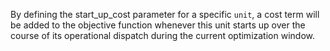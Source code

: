 By defining the start\_up\_cost parameter for a specific `unit`, a cost term will be added to the objective function whenever this unit starts up over the course of its operational dispatch during the current optimization window.
